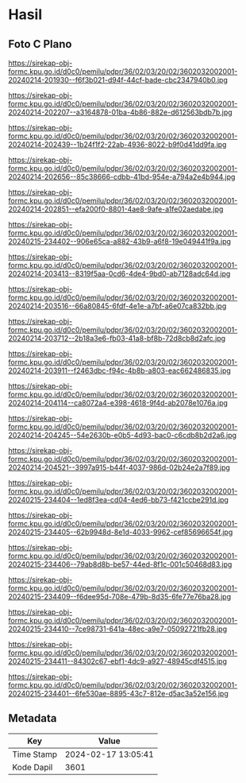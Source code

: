 # Hasil

## Foto C Plano

https://sirekap-obj-formc.kpu.go.id/d0c0/pemilu/pdpr/36/02/03/20/02/3602032002001-20240214-201930--f6f3b021-d94f-44cf-bade-cbc2347940b0.jpg

https://sirekap-obj-formc.kpu.go.id/d0c0/pemilu/pdpr/36/02/03/20/02/3602032002001-20240214-202207--a3164878-01ba-4b86-882e-d612563bdb7b.jpg

https://sirekap-obj-formc.kpu.go.id/d0c0/pemilu/pdpr/36/02/03/20/02/3602032002001-20240214-202439--1b24f1f2-22ab-4936-8022-b9f0d41dd9fa.jpg

https://sirekap-obj-formc.kpu.go.id/d0c0/pemilu/pdpr/36/02/03/20/02/3602032002001-20240214-202656--85c38666-cdbb-41bd-954e-a794a2e4b944.jpg

https://sirekap-obj-formc.kpu.go.id/d0c0/pemilu/pdpr/36/02/03/20/02/3602032002001-20240214-202851--efa200f0-8801-4ae8-9afe-a1fe02aedabe.jpg

https://sirekap-obj-formc.kpu.go.id/d0c0/pemilu/pdpr/36/02/03/20/02/3602032002001-20240215-234402--906e65ca-a882-43b9-a6f8-19e049441f9a.jpg

https://sirekap-obj-formc.kpu.go.id/d0c0/pemilu/pdpr/36/02/03/20/02/3602032002001-20240214-203413--8319f5aa-0cd6-4de4-9bd0-ab7128adc64d.jpg

https://sirekap-obj-formc.kpu.go.id/d0c0/pemilu/pdpr/36/02/03/20/02/3602032002001-20240214-203516--66a80845-6fdf-4e1e-a7bf-a6e07ca832bb.jpg

https://sirekap-obj-formc.kpu.go.id/d0c0/pemilu/pdpr/36/02/03/20/02/3602032002001-20240214-203712--2b18a3e6-fb03-41a8-bf8b-72d8cb8d2afc.jpg

https://sirekap-obj-formc.kpu.go.id/d0c0/pemilu/pdpr/36/02/03/20/02/3602032002001-20240214-203911--f2463dbc-f94c-4b8b-a803-eac662486835.jpg

https://sirekap-obj-formc.kpu.go.id/d0c0/pemilu/pdpr/36/02/03/20/02/3602032002001-20240214-204114--ca8072a4-e398-4618-9f4d-ab2078e1076a.jpg

https://sirekap-obj-formc.kpu.go.id/d0c0/pemilu/pdpr/36/02/03/20/02/3602032002001-20240214-204245--54e2630b-e0b5-4d93-bac0-c6cdb8b2d2a6.jpg

https://sirekap-obj-formc.kpu.go.id/d0c0/pemilu/pdpr/36/02/03/20/02/3602032002001-20240214-204521--3997a915-b44f-4037-986d-02b24e2a7f89.jpg

https://sirekap-obj-formc.kpu.go.id/d0c0/pemilu/pdpr/36/02/03/20/02/3602032002001-20240215-234404--1ed8f3ea-cd04-4ed6-bb73-f421ccbe291d.jpg

https://sirekap-obj-formc.kpu.go.id/d0c0/pemilu/pdpr/36/02/03/20/02/3602032002001-20240215-234405--62b9948d-8e1d-4033-9962-cef85696654f.jpg

https://sirekap-obj-formc.kpu.go.id/d0c0/pemilu/pdpr/36/02/03/20/02/3602032002001-20240215-234406--79ab8d8b-be57-44ed-8f1c-001c50468d83.jpg

https://sirekap-obj-formc.kpu.go.id/d0c0/pemilu/pdpr/36/02/03/20/02/3602032002001-20240215-234409--f6dee95d-708e-479b-8d35-6fe77e76ba28.jpg

https://sirekap-obj-formc.kpu.go.id/d0c0/pemilu/pdpr/36/02/03/20/02/3602032002001-20240215-234410--7ce98731-641a-48ec-a9e7-05092721fb28.jpg

https://sirekap-obj-formc.kpu.go.id/d0c0/pemilu/pdpr/36/02/03/20/02/3602032002001-20240215-234411--84302c67-ebf1-4dc9-a927-48945cdf4515.jpg

https://sirekap-obj-formc.kpu.go.id/d0c0/pemilu/pdpr/36/02/03/20/02/3602032002001-20240215-234401--6fe530ae-8895-43c7-812e-d5ac3a52e156.jpg


## Metadata

| Key        | Value               |
| ---------- | ------------------- |
| Time Stamp | 2024-02-17 13:05:41 |
| Kode Dapil | 3601                |



